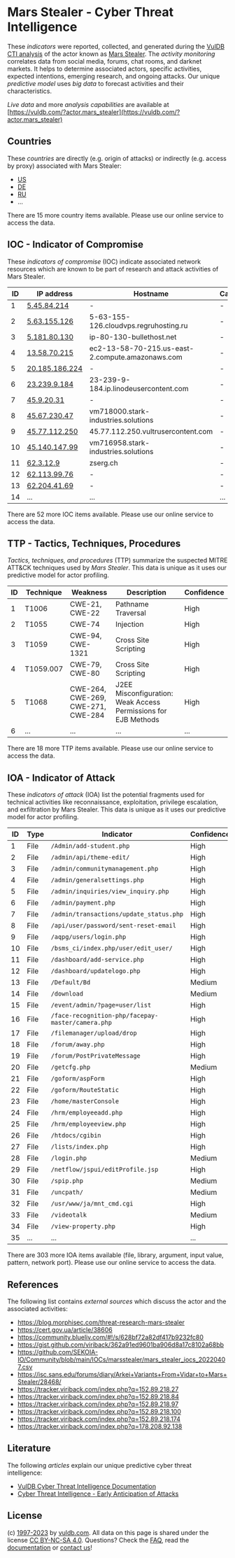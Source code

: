 # Mars Stealer - Cyber Threat Intelligence

These _indicators_ were reported, collected, and generated during the [VulDB CTI analysis](https://vuldb.com/?kb.cti) of the actor known as [Mars Stealer](https://vuldb.com/?actor.mars_stealer). The _activity monitoring_ correlates data from social media, forums, chat rooms, and darknet markets. It helps to determine associated actors, specific activities, expected intentions, emerging research, and ongoing attacks. Our unique _predictive model_ uses _big data_ to forecast activities and their characteristics.

_Live data_ and more _analysis capabilities_ are available at [https://vuldb.com/?actor.mars_stealer](https://vuldb.com/?actor.mars_stealer)

## Countries

These _countries_ are directly (e.g. origin of attacks) or indirectly (e.g. access by proxy) associated with Mars Stealer:

* [US](https://vuldb.com/?country.us)
* [DE](https://vuldb.com/?country.de)
* [RU](https://vuldb.com/?country.ru)
* ...

There are 15 more country items available. Please use our online service to access the data.

## IOC - Indicator of Compromise

These _indicators of compromise_ (IOC) indicate associated network resources which are known to be part of research and attack activities of Mars Stealer.

ID | IP address | Hostname | Campaign | Confidence
-- | ---------- | -------- | -------- | ----------
1 | [5.45.84.214](https://vuldb.com/?ip.5.45.84.214) | - | - | High
2 | [5.63.155.126](https://vuldb.com/?ip.5.63.155.126) | 5-63-155-126.cloudvps.regruhosting.ru | - | High
3 | [5.181.80.130](https://vuldb.com/?ip.5.181.80.130) | ip-80-130-bullethost.net | - | High
4 | [13.58.70.215](https://vuldb.com/?ip.13.58.70.215) | ec2-13-58-70-215.us-east-2.compute.amazonaws.com | - | Medium
5 | [20.185.186.224](https://vuldb.com/?ip.20.185.186.224) | - | - | High
6 | [23.239.9.184](https://vuldb.com/?ip.23.239.9.184) | 23-239-9-184.ip.linodeusercontent.com | - | High
7 | [45.9.20.31](https://vuldb.com/?ip.45.9.20.31) | - | - | High
8 | [45.67.230.47](https://vuldb.com/?ip.45.67.230.47) | vm718000.stark-industries.solutions | - | High
9 | [45.77.112.250](https://vuldb.com/?ip.45.77.112.250) | 45.77.112.250.vultrusercontent.com | - | High
10 | [45.140.147.99](https://vuldb.com/?ip.45.140.147.99) | vm716958.stark-industries.solutions | - | High
11 | [62.3.12.9](https://vuldb.com/?ip.62.3.12.9) | zserg.ch | - | High
12 | [62.113.99.76](https://vuldb.com/?ip.62.113.99.76) | - | - | High
13 | [62.204.41.69](https://vuldb.com/?ip.62.204.41.69) | - | - | High
14 | ... | ... | ... | ...

There are 52 more IOC items available. Please use our online service to access the data.

## TTP - Tactics, Techniques, Procedures

_Tactics, techniques, and procedures_ (TTP) summarize the suspected MITRE ATT&CK techniques used by _Mars Stealer_. This data is unique as it uses our predictive model for actor profiling.

ID | Technique | Weakness | Description | Confidence
-- | --------- | -------- | ----------- | ----------
1 | T1006 | CWE-21, CWE-22 | Pathname Traversal | High
2 | T1055 | CWE-74 | Injection | High
3 | T1059 | CWE-94, CWE-1321 | Cross Site Scripting | High
4 | T1059.007 | CWE-79, CWE-80 | Cross Site Scripting | High
5 | T1068 | CWE-264, CWE-269, CWE-271, CWE-284 | J2EE Misconfiguration: Weak Access Permissions for EJB Methods | High
6 | ... | ... | ... | ...

There are 18 more TTP items available. Please use our online service to access the data.

## IOA - Indicator of Attack

These _indicators of attack_ (IOA) list the potential fragments used for technical activities like reconnaissance, exploitation, privilege escalation, and exfiltration by Mars Stealer. This data is unique as it uses our predictive model for actor profiling.

ID | Type | Indicator | Confidence
-- | ---- | --------- | ----------
1 | File | `/Admin/add-student.php` | High
2 | File | `/admin/api/theme-edit/` | High
3 | File | `/admin/communitymanagement.php` | High
4 | File | `/admin/generalsettings.php` | High
5 | File | `/admin/inquiries/view_inquiry.php` | High
6 | File | `/admin/payment.php` | High
7 | File | `/admin/transactions/update_status.php` | High
8 | File | `/api/user/password/sent-reset-email` | High
9 | File | `/aqpg/users/login.php` | High
10 | File | `/bsms_ci/index.php/user/edit_user/` | High
11 | File | `/dashboard/add-service.php` | High
12 | File | `/dashboard/updatelogo.php` | High
13 | File | `/Default/Bd` | Medium
14 | File | `/download` | Medium
15 | File | `/event/admin/?page=user/list` | High
16 | File | `/face-recognition-php/facepay-master/camera.php` | High
17 | File | `/filemanager/upload/drop` | High
18 | File | `/forum/away.php` | High
19 | File | `/forum/PostPrivateMessage` | High
20 | File | `/getcfg.php` | Medium
21 | File | `/goform/aspForm` | High
22 | File | `/goform/RouteStatic` | High
23 | File | `/home/masterConsole` | High
24 | File | `/hrm/employeeadd.php` | High
25 | File | `/hrm/employeeview.php` | High
26 | File | `/htdocs/cgibin` | High
27 | File | `/lists/index.php` | High
28 | File | `/login.php` | Medium
29 | File | `/netflow/jspui/editProfile.jsp` | High
30 | File | `/spip.php` | Medium
31 | File | `/uncpath/` | Medium
32 | File | `/usr/www/ja/mnt_cmd.cgi` | High
33 | File | `/videotalk` | Medium
34 | File | `/view-property.php` | High
35 | ... | ... | ...

There are 303 more IOA items available (file, library, argument, input value, pattern, network port). Please use our online service to access the data.

## References

The following list contains _external sources_ which discuss the actor and the associated activities:

* https://blog.morphisec.com/threat-research-mars-stealer
* https://cert.gov.ua/article/38606
* https://community.blueliv.com/#!/s/628bf72a82df417b9232fc80
* https://gist.github.com/viriback/362a91ed9601ba906d8a17c8102a68bb
* https://github.com/SEKOIA-IO/Community/blob/main/IOCs/marsstealer/mars_stealer_iocs_20220407.csv
* https://isc.sans.edu/forums/diary/Arkei+Variants+From+Vidar+to+Mars+Stealer/28468/
* https://tracker.viriback.com/index.php?q=152.89.218.27
* https://tracker.viriback.com/index.php?q=152.89.218.84
* https://tracker.viriback.com/index.php?q=152.89.218.97
* https://tracker.viriback.com/index.php?q=152.89.218.100
* https://tracker.viriback.com/index.php?q=152.89.218.174
* https://tracker.viriback.com/index.php?q=178.208.92.138

## Literature

The following _articles_ explain our unique predictive cyber threat intelligence:

* [VulDB Cyber Threat Intelligence Documentation](https://vuldb.com/?kb.cti)
* [Cyber Threat Intelligence - Early Anticipation of Attacks](https://www.scip.ch/en/?labs.20201022)

## License

(c) [1997-2023](https://vuldb.com/?kb.changelog) by [vuldb.com](https://vuldb.com/?kb.about). All data on this page is shared under the license [CC BY-NC-SA 4.0](https://creativecommons.org/licenses/by-nc-sa/4.0/). Questions? Check the [FAQ](https://vuldb.com/?kb.faq), read the [documentation](https://vuldb.com/?kb) or [contact us](https://vuldb.com/?contact)!

